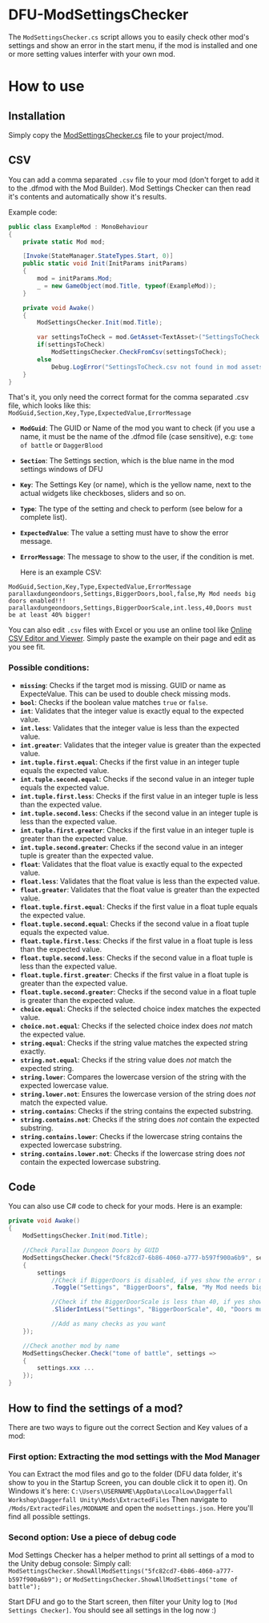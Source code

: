 # DFU-ModSettingsChecker
The `ModSettingsChecker.cs` script allows you to easily check other mod's settings and show an error in the start menu, if the mod is installed and one or more setting values interfer with your own mod.

# How to use
## Installation
Simply copy the [ModSettingsChecker.cs](https://raw.githubusercontent.com/AncientGrief/DFU-ModSettingsChecker/refs/heads/main/ModSettingsChecker.cs) file to your project/mod.

## CSV
You can add a comma separated `.csv` file to your mod (don't forget to add it to the .dfmod with the Mod Builder). Mod Settings Checker can then read it's contents and automatically show it's results.

Example code:
```csharp
public class ExampleMod : MonoBehaviour
{
    private static Mod mod;

    [Invoke(StateManager.StateTypes.Start, 0)]
    public static void Init(InitParams initParams)
    {
        mod = initParams.Mod;
        _ = new GameObject(mod.Title, typeof(ExampleMod));
    }

    private void Awake()
    {
        ModSettingsChecker.Init(mod.Title);

        var settingsToCheck = mod.GetAsset<TextAsset>("SettingsToCheck.csv"); //The name of your .csv file
        if(settingsToCheck)
            ModSettingsChecker.CheckFromCsv(settingsToCheck);
        else
            Debug.LogError("SettingsToCheck.csv not found in mod assets!");
    }
}
```

That's it, you only need the correct format for the comma separated .csv file, which looks like this:
`ModGuid,Section,Key,Type,ExpectedValue,ErrorMessage`

- **`ModGuid`**: The GUID or Name of the mod you want to check (if you use a name, it must be the name of the .dfmod file (case sensitive), e.g: `tome of battle` or `DaggerBlood`
- **`Section`**: The Settings section, which is the blue name in the mod settings windows of DFU
- **`Key`**: The Settings Key (or name), which is the yellow name, next to the actual widgets like checkboses, sliders and so on.
- **`Type`**: The type of the setting and check to perform (see below for a complete list).
- **`ExpectedValue`**: The value a setting must have to show the error message.
- **`ErrorMessage`**: The message to show to the user, if the condition is met.

  Here is an example CSV:
```
ModGuid,Section,Key,Type,ExpectedValue,ErrorMessage
parallaxdungeondoors,Settings,BiggerDoors,bool,false,My Mod needs big doors enabled!!!
parallaxdungeondoors,Settings,BiggerDoorScale,int.less,40,Doors must be at least 40% bigger!
```

You can also edit `.csv` files with Excel or you use an online tool like [Online CSV Editor and Viewer](https://www.convertcsv.com/csv-viewer-editor.htm). Simply paste the example on their page and edit as you see fit.

### Possible conditions:
- **`missing`**: Checks if the target mod is missing. GUID or name as ExpecteValue. This can be used to double check missing mods.
- **`bool`**: Checks if the boolean value matches `true` or `false`.
- **`int`**: Validates that the integer value is exactly equal to the expected value.
- **`int.less`**: Validates that the integer value is less than the expected value.
- **`int.greater`**: Validates that the integer value is greater than the expected value.
- **`int.tuple.first.equal`**: Checks if the first value in an integer tuple equals the expected value.
- **`int.tuple.second.equal`**: Checks if the second value in an integer tuple equals the expected value.
- **`int.tuple.first.less`**: Checks if the first value in an integer tuple is less than the expected value.
- **`int.tuple.second.less`**: Checks if the second value in an integer tuple is less than the expected value.
- **`int.tuple.first.greater`**: Checks if the first value in an integer tuple is greater than the expected value.
- **`int.tuple.second.greater`**: Checks if the second value in an integer tuple is greater than the expected value.
- **`float`**: Validates that the float value is exactly equal to the expected value.
- **`float.less`**: Validates that the float value is less than the expected value.
- **`float.greater`**: Validates that the float value is greater than the expected value.
- **`float.tuple.first.equal`**: Checks if the first value in a float tuple equals the expected value.
- **`float.tuple.second.equal`**: Checks if the second value in a float tuple equals the expected value.
- **`float.tuple.first.less`**: Checks if the first value in a float tuple is less than the expected value.
- **`float.tuple.second.less`**: Checks if the second value in a float tuple is less than the expected value.
- **`float.tuple.first.greater`**: Checks if the first value in a float tuple is greater than the expected value.
- **`float.tuple.second.greater`**: Checks if the second value in a float tuple is greater than the expected value.
- **`choice.equal`**: Checks if the selected choice index matches the expected value.
- **`choice.not.equal`**: Checks if the selected choice index does *not* match the expected value.
- **`string.equal`**: Checks if the string value matches the expected string exactly.
- **`string.not.equal`**: Checks if the string value does *not* match the expected string.
- **`string.lower`**: Compares the lowercase version of the string with the expected lowercase value.
- **`string.lower.not`**: Ensures the lowercase version of the string does *not* match the expected value.
- **`string.contains`**: Checks if the string contains the expected substring.
- **`string.contains.not`**: Checks if the string does *not* contain the expected substring.
- **`string.contains.lower`**: Checks if the lowercase string contains the expected lowercase substring.
- **`string.contains.lower.not`**: Checks if the lowercase string does *not* contain the expected lowercase substring.

## Code
You can also use C# code to check for your mods. Here is an example:
```csharp
private void Awake()
{
    ModSettingsChecker.Init(mod.Title);

    //Check Parallax Dungeon Doors by GUID
    ModSettingsChecker.Check("5fc82cd7-6b86-4060-a777-b597f900a6b9", settings =>
    {
        settings
            //Check if BiggerDoors is disabled, if yes show the error message
            .Toggle("Settings", "BiggerDoors", false, "My Mod needs big doors enabled!!!")

            //Check if the BiggerDoorScale is less than 40, if yes show the error message
            .SliderIntLess("Settings", "BiggerDoorScale", 40, "Doors must be at least 40% bigger!");

            //Add as many checks as you want
    });

    //Check another mod by name
    ModSettingsChecker.Check("tome of battle", settings =>
    {
        settings.xxx ...
    });
}
```

## How to find the settings of a mod?
There are two ways to figure out the correct Section and Key values of a mod:

### First option: Extracting the mod settings with the Mod Manager
You can Extract the mod files and go to the folder (DFU data folder, it's show to you in the Startup Screen, you can double click it to open it).
On Windows it's here: `C:\Users\USERNAME\AppData\LocalLow\Daggerfall Workshop\Daggerfall Unity\Mods\ExtractedFiles`
Then navigate to `/Mods/ExtractedFiles/MODNAME` and open the `modsettings.json`. Here you'll find all possible settings.

### Second option: Use a piece of debug code
Mod Settings Checker has a helper method to print all settings of a mod to the Unity debug console:
Simply call: `ModSettingsChecker.ShowAllModSettings("5fc82cd7-6b86-4060-a777-b597f900a6b9");` or `ModSettingsChecker.ShowAllModSettings("tome of battle");`

Start DFU and go to the Start screen, then filter your Unity log to `[Mod Settings Checker]`. You should see all settings in the log now :)
